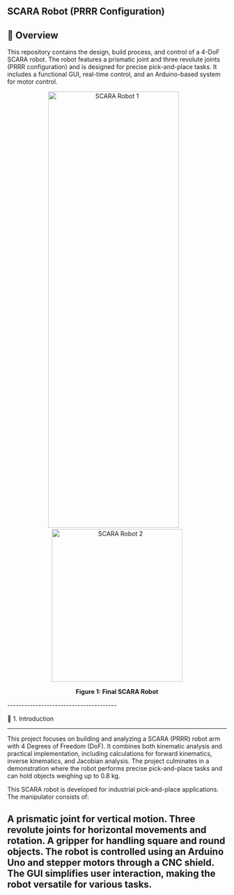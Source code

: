 SCARA Robot (PRRR Configuration)
-----------------------------------------
🌟 Overview
----------------------------------------
This repository contains the design, build process, and control of a 4-DoF SCARA robot. The robot features a prismatic joint and three revolute joints (PRRR configuration) and is designed for precise pick-and-place tasks. It includes a functional GUI, real-time control, and an Arduino-based system for motor control.

<p align="center">
  <img src="https://github.com/user-attachments/assets/e19a59ea-998e-4cf3-8145-0a22f2858d83" alt="SCARA Robot 1" width="300" height="1000"/>
  &nbsp;&nbsp;&nbsp;
  <img src="https://github.com/user-attachments/assets/968f9d73-3855-4bc8-b43c-15e5222d4190" alt="SCARA Robot 2" width="300" height="350"/>
</p>

<p align="center"><strong>Figure 1: Final SCARA Robot</strong></p>
---------------------------------------

📖 1. Introduction

---------------------------------------
This project focuses on building and analyzing a SCARA (PRRR) robot arm with 4 Degrees of Freedom (DoF). It combines both kinematic analysis and practical implementation, including calculations for forward kinematics, inverse kinematics, and Jacobian analysis. The project culminates in a demonstration where the robot performs precise pick-and-place tasks and can hold objects weighing up to 0.8 kg.

This SCARA robot is developed for industrial pick-and-place applications.
The manipulator consists of:

A prismatic joint for vertical motion.
Three revolute joints for horizontal movements and rotation.
A gripper for handling square and round objects.
The robot is controlled using an Arduino Uno and stepper motors through a CNC shield. The GUI simplifies user interaction, making the robot versatile for various tasks.
--------------------------------------
